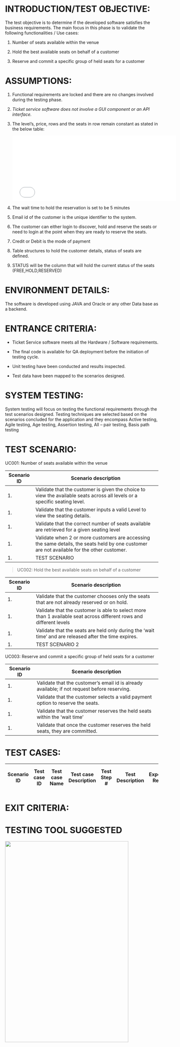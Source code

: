 INTRODUCTION/TEST OBJECTIVE:
============================

The test objective is to determine if the developed software satisfies the business requirements. The main focus in this phase is to validate the following functionalities / Use cases:

1.  Number of seats available within the venue

2.  Hold the best available seats on behalf of a customer

3.  Reserve and commit a specific group of held seats for a customer

ASSUMPTIONS:
============

1.  Functional requirements are locked and there are no changes involved during the testing phase.

2.  *Ticket service software does not involve a GUI component or an API interface.*

3.  The level’s, price, rows and the seats in row remain constant as stated in the below table:

    <embed src="media/image1.emf" width="538" height="213" />

4.  The wait time to hold the reservation is set to be 5 minutes

5.  Email id of the customer is the unique identifier to the system.

6.  The customer can either login to discover, hold and reserve the seats or need to login at the point when they are ready to reserve the seats.

7.  Credit or Debit is the mode of payment

8.  Table structures to hold the customer details, status of seats are defined.

9.  STATUS will be the column that will hold the current status of the seats (FREE,HOLD,RESERVED)

ENVIRONMENT DETAILS:
====================

The software is developed using JAVA and Oracle or any other Data base as a backend.

ENTRANCE CRITERIA:
==================

-   Ticket Service software meets all the Hardware / Software requirements.

-   The final code is available for QA deployment before the initiation of testing cycle.

-   Unit testing have been conducted and results inspected.

-   Test data have been mapped to the scenarios designed.

SYSTEM TESTING:
===============

System testing will focus on testing the functional requirements through the test scenarios designed. Testing techniques are selected based on the scenarios concluded for the application and they encompass Active testing, Agile testing, Age testing, Assertion testing, All – pair testing, Basis path testing

TEST SCENARIO:
==============

UC001: Number of seats available within the venue

| Scenario ID | Scenario description                                                                                                                       |
|-------------|--------------------------------------------------------------------------------------------------------------------------------------------|
| 1.          | Validate that the customer is given the choice to view the available seats across all levels or a specific seating level.                  |
| 1.          | Validate that the customer inputs a valid Level to view the seating details.                                                               |
| 1.          | Validate that the correct number of seats available are retrieved for a given seating level                                                |
| 1.          | Validate when 2 or more customers are accessing the same details, the seats held by one customer are not available for the other customer. |
| 1.          | TEST SCENARIO                                                                                                                              |

> UC002: Hold the best available seats on behalf of a customer

| Scenario ID | Scenario description                                                                                               |
|-------------|--------------------------------------------------------------------------------------------------------------------|
| 1.          | Validate that the customer chooses only the seats that are not already reserved or on hold.                        |
| 1.          | Validate that the customer is able to select more than 1 available seat across different rows and different levels |
| 1.          | Validate that the seats are held only during the ‘wait time’ and are released after the time expires.              |
| 1.          | TEST SCENARIO 2                                                                                                    |

UC003: Reserve and commit a specific group of held seats for a customer

| Scenario ID | Scenario description                                                                         |
|-------------|----------------------------------------------------------------------------------------------|
| 1.          | Validate that the customer’s email id is already available; if not request before reserving. |
| 1.          | Validate that the customer selects a valid payment option to reserve the seats.              |
| 1.          | Validate that the customer reserves the held seats within the ‘wait time’                    |
| 1.          | Validate that once the customer reserves the held seats, they are committed.                 |

TEST CASES:
===========

| Scenario ID | Test case ID | Test case Name | Test case Description | Test Step \# | Test Description | Expected Result | Path Covered by Test Case |
|-------------|--------------|----------------|-----------------------|--------------|------------------|-----------------|---------------------------|

EXIT CRITERIA:
==============

TESTING TOOL SUGGESTED
======================

<img src="media/image2.png" width="405" height="659" />
